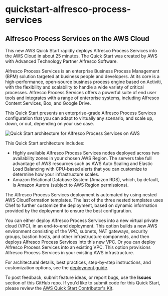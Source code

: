 # quickstart-alfresco-process-services 
## Alfresco Process Services on the AWS Cloud

This new AWS Quick Start rapidly deploys Alfresco Process Services into the AWS Cloud in about 25 minutes. The Quick Start was created by AWS with Advanced Technology Partner Alfresco Software.

Alfresco Process Services is an enterprise Business Process Management (BPM) solution targeted at business people and developers. At its core is a high-performance, open-source business process engine based on Activiti, with the flexibility and scalability to handle a wide variety of critical processes. Alfresco Process Services offers a powerful suite of end user tools and integrates with a range of enterprise systems, including Alfresco Content Services, Box, and Google Drive.

This Quick Start presents an enterprise-grade Alfresco Process Services configuration that you can adapt to virtually any scenario, and scale up, down, or out, depending on your use case.

![Quick Start architecture for Alfresco Process Services on AWS](https://d0.awsstatic.com/partner-network/QuickStart/datasheets/alfresco-process-services-architecture-diagram.png)

This Quick Start architecture includes:
* Highly available Alfresco Process Services nodes deployed across two availability zones in your chosen AWS Region. The servers take full advantage of AWS resources such as AWS Auto Scaling and Elastic Load Balancing with CPU-based alerts that you can customize to determine how your infrastructure scales.
* Amazon Relational Database System (Amazon RDS), which, by default, is Amazon Aurora (subject to AWS Region permissions).
 
The Alfresco Process Services deployment is automated by using nested AWS CloudFormation templates. The last of the three nested templates uses Chef to further customize the deployment, based on dynamic information provided by the deployment to ensure the best configuration. 

You can either deploy Alfresco Process Services into a new virtual private cloud (VPC), in an end-to-end deployment. This option builds a new AWS environment consisting of the VPC, subnets, NAT gateways, security groups, bastion hosts, and other infrastructure components, and then deploys Alfresco Process Services into this new VPC. Or you can deploy Alfresco Process Services into an existing VPC. This option provisions Alfresco Process Services in your existing AWS infrastructure.

For architectural details, best practices, step-by-step instructions, and customization options, see the [deployment guide](https://s3.amazonaws.com/quickstart-reference/alfresco/process/services/latest/doc/alfresco-process-services-on-the-aws-cloud.pdf).

To post feedback, submit feature ideas, or report bugs, use the **Issues** section of this GitHub repo.
If you'd like to submit code for this Quick Start, please review the [AWS Quick Start Contributor's Kit](https://aws-quickstart.github.io/).
